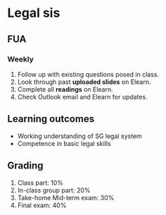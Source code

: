 # Legal sis

## FUA

### Weekly

1. Follow up with existing questions posed in class.
2. Look through past **uploaded slides** on Elearn.
3. Complete all **readings** on Elearn.
4. Check Outlook email and Elearn for updates.

## Learning outcomes

* Working understanding of SG legal system
* Competence in basic legal skills

## Grading

1. Class part: 10%
2. In-class group part: 20%
3. Take-home Mid-term exam: 30%
4. Final exam: 40%
